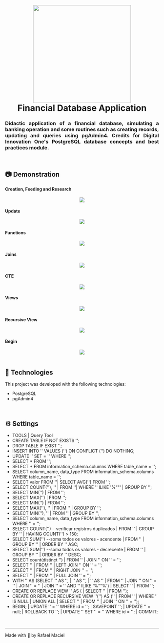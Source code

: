 <h1 align="center">
  <img alt="" title="to.do" src=".github/demostration_aplication.png" width="320px" />
  <br>
  Financial Database Application
</h1>

<h3 align="justify">
Didactic application of a financial database, simulating a banking operation and some routines such as creating records, updating and queries using pgAdmin4. Credits for Digital Innovation One's PostgreSQL database concepts and best practices module.
</h3>

<br>

## 📷 Demonstration

<div align="center" >
<h4 align="left"> Creation, Feeding and Research </h4>
  <img src=".github/demostration_aplication_1.gif">
  <br>
<h4 align="left" > Update </h4>  
  <img src=".github/demostration_aplication_2.gif">
  <br>
<h4 align="left"> Functions </h4>
  <img src=".github/demostration_aplication_3.gif">
  <br>
<h4 align="left"> Joins </h4>
  <img src=".github/demostration_aplication_4.gif">
  <br>
<h4 align="left"> CTE </h4>
  <img src=".github/demostration_aplication_5.gif">
  <br>
<h4 align="left"> Views </h4>
  <img src=".github/demostration_aplication_6.gif">
  <br>  
<h4 align="left"> Recursive View </h4>
  <img src=".github/demostration_aplication_7.gif">
  <br>  
<h4 align="left"> Begin </h4>
  <img src=".github/demostration_aplication_8.gif">
</div>

<br>

## 🚀 Technologies

This project was developed with the following technologies:

- PostgreSQL
- pgAdmin4

<br>

## ⚙ Settings
- TOOLS | Query Tool
- CREATE TABLE IF NOT EXISTS '';
- DROP TABLE IF EXIST '';
- INSERT INTO '' VALUES ('') ON CONFLICT ('') DO NOTHING;
- UPDATE '' SET = '' WHERE '';
- SELECT * FROM '';
- SELECT * FROM information_schema.columns WHERE table_name = '';
- SELECT column_name, data_type FROM information_schema.columns WHERE table_name = '';
- SELECT valor FROM ''| SELECT AVG('') FROM '';
- SELECT COUNT(''), '' | FROM ''| WHERE '' ILIKE '%""' | GROUP BY '';
- SELECT MIN('') | FROM '';
- SELECT MAX('') | FROM '';
- SELECT MIN('') | FROM '';
- SELECT MAX(''), '' | FROM '' | GROUP BY '';
- SELECT MIN(''), '' | FROM '' | GROUP BY '';
- SELECT column_name, data_type FROM information_schema.columns WHERE '' = '';
- SELECT COUNT('') --verificar registros duplicados | FROM '' | GROUP BY '' | HAVING COUNT('') > 150;
- SELECT SUM('') --soma todos os valores - acendente | FROM '' | GROUP BY '' | ORDER BY '' ASC;
- SELECT SUM('') --soma todos os valores - decrecente | FROM '' | GROUP BY '' | ORDER BY '' DESC;
- SELECT count(distinct '') | FROM '' | JOIN '' ON '' = '';
- SELECT '' | FROM '' | LEFT JOIN '' ON '' = '';
- SELECT '' | FROM '' | RIGHT JOIN '' = '';
- SELECT '' | FROM '' | FULL JOIN '' = '';
- WITH '' AS (SELECT '' AS '', | '' AS '', | '' AS '' | FROM '' | JOIN '' ON '' = '' | JOIN '' = '' | JOIN '' = '' AND '' ILIKE '%""%') | SELECT '' | FROM '';
- CREATE OR REPLACE VIEW '' AS ( | SELECT '' | FROM '');
- CREATE OR REPLACE RECURSIVE VIEW ''('') AS ('' |  FROM '' |	WHERE '' IS NULL | UNION ALL | SELECT '' | FROM '' | JOIN '' ON '' = '');
- BEGIN; | UPDATE '' = '' WHERE id = ''; | SAVEPOINT ''; | UPDATE '' = null; | ROLLBACK TO ''; | UPDATE '' SET '' = '' WHERE id = ''; | COMMIT;

<br>

---

Made with 💜 by Rafael Maciel
